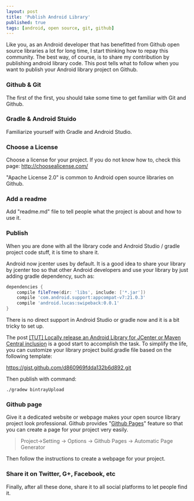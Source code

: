 ```yaml
---
layout: post
title: 'Publish Android Library'
published: true
tags: [android, open source, git, github]
---
```


Like you, as an Android developer that has benefitted from Github open source libraries a lot for long time, I start thinking how to repay this community. The best way, of course, is to share my contribution by publishing android library code. This post tells what to follow when you want to publish your Android library project on Github.

### Github & Git

The first of the first, you should take some time to get familiar with Git and Github.

### Gradle & Android Stuido

Familiarize yourself with Gradle and Android Studio.

### Choose a License

Choose a license for your project. If you do not know how to, check this page:
http://choosealicense.com/

"Apache License 2.0" is common to Android open source libraries on Github.

### Add a readme

Add "readme.md" file to tell people what the project is about and how to use it.

### Publish

When you are done with all the library code and Android Studio / gradle project code stuff, it is time to share it.

Android now jcenter uses by default. It is a good idea to share your library by jcenter too so that other Android developers and use your library by just adding gradle dependency, such as:

```groovy
dependencies {
    compile fileTree(dir: 'libs', include: ['*.jar'])
    compile 'com.android.support:appcompat-v7:21.0.3'
    compile 'android.lucas:swipeback:0.0.1'
}
```

There is no direct support in Android Studio or gradle now and it is a bit tricky to set up.

The post [[TUT] Locally release an Android Library for JCenter or Maven Central inclusion](http://blog.blundell-apps.com/locally-release-an-android-library-for-jcenter-or-maven-central-inclusion/) is a good start to accomplish the task.
To simplify the life, you can customize your library project build.gradle file based on the following template:

https://gist.github.com/d860969fdda132b6d892.git

<script src="https://gist.github.com/xianminx/d860969fdda132b6d892.js"></script>

Then publish with command:

```
./gradew bintrayUpload
```

### Github page

Give it a dedicated website or webpage makes your open source library project look professional.
Github provides "[Github Pages](https://help.github.com/categories/github-pages-basics/)" feature so that you can create a page for your project very easily.

> Project->Setting -> Options -> Github Pages -> Automatic Page Generator

Then follow the instructions to create a webpage for your project.

### Share it on Twitter, G+, Facebook, etc

Finally, after all these done, share it to all social platforms to let people find it.
